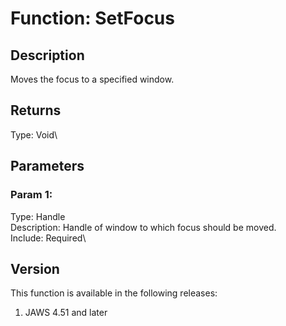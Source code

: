 # Function: SetFocus

## Description

Moves the focus to a specified window.

## Returns

Type: Void\

## Parameters

### Param 1:

Type: Handle\
Description: Handle of window to which focus should be moved.\
Include: Required\

## Version

This function is available in the following releases:

1.  JAWS 4.51 and later
